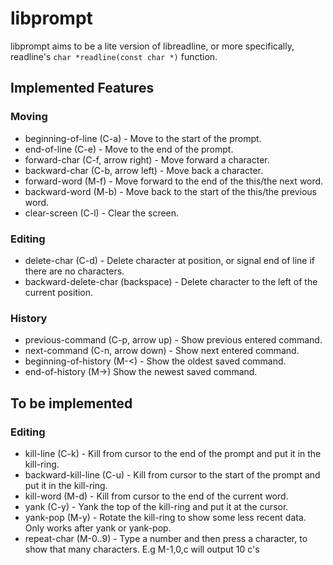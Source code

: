 libprompt
=========
libprompt aims to be a lite version of libreadline, or more specifically, readline's `char *readline(const char *)` function.

## Implemented Features
### Moving
* beginning-of-line (C-a) - Move to the start of the prompt.
* end-of-line (C-e) - Move to the end of the prompt.
* forward-char (C-f, arrow right) - Move forward a character.
* backward-char (C-b, arrow left) - Move back a character.
* forward-word (M-f) - Move forward to the end of the this/the next word.
* backward-word (M-b) - Move back to the start of the this/the previous word.
* clear-screen (C-l) - Clear the screen.

### Editing
* delete-char (C-d) - Delete character at position, or signal end of line if there are no characters.
* backward-delete-char (backspace) - Delete character to the left of the current position.

### History
* previous-command (C-p, arrow up) - Show previous entered command.
* next-command (C-n, arrow down) - Show next entered command.
* beginning-of-history (M-<) - Show the oldest saved command.
* end-of-history (M->) Show the newest saved command.

## To be implemented
### Editing
* kill-line (C-k) - Kill from cursor to the end of the prompt and put it in the kill-ring.
* backward-kill-line (C-u) - Kill from cursor to the start of the prompt and put it in the kill-ring.
* kill-word (M-d) - Kill from cursor to the end of the current word.
* yank (C-y) - Yank the top of the kill-ring and put it at the cursor.
* yank-pop (M-y) - Rotate the kill-ring to show some less recent data. Only works after yank or yank-pop.
* repeat-char (M-0..9) - Type a number and then press a character, to show that many characters. E.g M-1,0,c will output 10 c's
